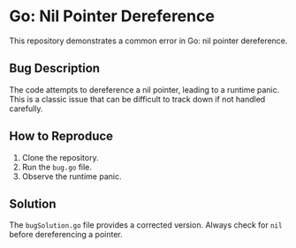 # Go: Nil Pointer Dereference

This repository demonstrates a common error in Go: nil pointer dereference.

## Bug Description
The code attempts to dereference a nil pointer, leading to a runtime panic. This is a classic issue that can be difficult to track down if not handled carefully.

## How to Reproduce
1. Clone the repository.
2. Run the `bug.go` file.
3. Observe the runtime panic.

## Solution
The `bugSolution.go` file provides a corrected version. Always check for `nil` before dereferencing a pointer.